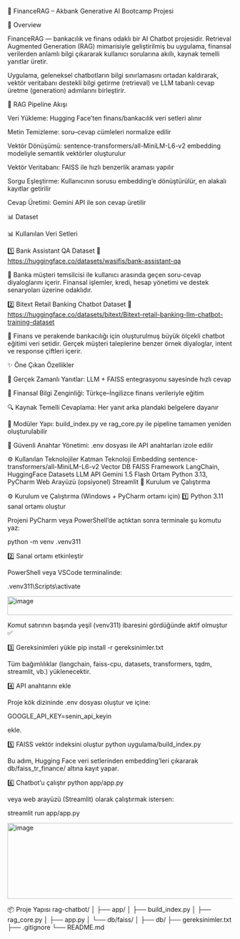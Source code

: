💬 FinanceRAG – Akbank Generative AI Bootcamp Projesi

🎯 Overview

FinanceRAG — bankacılık ve finans odaklı bir AI Chatbot projesidir.
Retrieval Augmented Generation (RAG) mimarisiyle geliştirilmiş bu uygulama, finansal verilerden anlamlı bilgi çıkararak kullanıcı sorularına akıllı, kaynak temelli yanıtlar üretir.

Uygulama, geleneksel chatbotların bilgi sınırlamasını ortadan kaldırarak, vektör veritabanı destekli bilgi getirme (retrieval) ve LLM tabanlı cevap üretme (generation) adımlarını birleştirir.

🧩 RAG Pipeline Akışı

Veri Yükleme: Hugging Face’ten finans/bankacılık veri setleri alınır

Metin Temizleme: soru–cevap cümleleri normalize edilir

Vektör Dönüşümü: sentence-transformers/all-MiniLM-L6-v2 embedding modeliyle semantik vektörler oluşturulur

Vektör Veritabanı: FAISS ile hızlı benzerlik araması yapılır

Sorgu Eşleştirme: Kullanıcının sorusu embedding’e dönüştürülür, en alakalı kayıtlar getirilir

Cevap Üretimi: Gemini API ile son cevap üretilir

📊 Dataset

📊 Kullanılan Veri Setleri

1️⃣ Bank Assistant QA Dataset
🔗 https://huggingface.co/datasets/wasifis/bank-assistant-qa

📝 Banka müşteri temsilcisi ile kullanıcı arasında geçen soru-cevap diyaloglarını içerir.
Finansal işlemler, kredi, hesap yönetimi ve destek senaryoları üzerine odaklıdır.

2️⃣ Bitext Retail Banking Chatbot Dataset
🔗 https://huggingface.co/datasets/bitext/Bitext-retail-banking-llm-chatbot-training-dataset

📝 Finans ve perakende bankacılığı için oluşturulmuş büyük ölçekli chatbot eğitimi veri setidir.
Gerçek müşteri taleplerine benzer örnek diyaloglar, intent ve response çiftleri içerir.

✨ Öne Çıkan Özellikler

💬 Gerçek Zamanlı Yanıtlar: LLM + FAISS entegrasyonu sayesinde hızlı cevap

🧠 Finansal Bilgi Zenginliği: Türkçe–İngilizce finans verileriyle eğitim

🔍 Kaynak Temelli Cevaplama: Her yanıt arka plandaki belgelere dayanır

🧰 Modüler Yapı: build_index.py ve rag_core.py ile pipeline tamamen yeniden oluşturulabilir

🔐 Güvenli Anahtar Yönetimi: .env dosyası ile API anahtarları izole edilir

⚙️ Kullanılan Teknolojiler
Katman	Teknoloji
Embedding	sentence-transformers/all-MiniLM-L6-v2
Vector DB	FAISS
Framework	LangChain, HuggingFace Datasets
LLM API	Gemini 1.5 Flash
Ortam	Python 3.13, PyCharm
Web Arayüzü (opsiyonel)	Streamlit
🧠 Kurulum ve Çalıştırma

⚙️ Kurulum ve Çalıştırma (Windows + PyCharm ortamı için)
1️⃣ Python 3.11 sanal ortamı oluştur

Projeni PyCharm veya PowerShell’de açtıktan sonra terminale şu komutu yaz:

python -m venv .venv311

2️⃣ Sanal ortamı etkinleştir

PowerShell veya VSCode terminalinde:

.venv311\Scripts\activate


<img width="612" height="42" alt="image" src="https://github.com/user-attachments/assets/8b52d3e6-10cb-4762-a0b2-a93fc84fbc40" />


Komut satırının başında yeşil (venv311) ibaresini gördüğünde aktif olmuştur ✅

3️⃣ Gereksinimleri yükle
pip install -r gereksinimler.txt


Tüm bağımlılıklar (langchain, faiss-cpu, datasets, transformers, tqdm, streamlit, vb.) yüklenecektir.

4️⃣ API anahtarını ekle

Proje kök dizininde .env dosyası oluştur ve içine:

GOOGLE_API_KEY=senin_api_keyin


ekle.

5️⃣ FAISS vektör indeksini oluştur
python uygulama/build_index.py


Bu adım, Hugging Face veri setlerinden embedding’leri çıkararak db/faiss_tr_finance/ altına kayıt yapar.

6️⃣ Chatbot’u çalıştır
python app/app.py


veya web arayüzü (Streamlit) olarak çalıştırmak istersen:

streamlit run app/app.py

<img width="867" height="170" alt="image" src="https://github.com/user-attachments/assets/794b25ab-49c3-4d29-aa5a-1880af65454f" />


📦 Proje Yapısı
rag-chatbot/
│
├── app/
│   ├── build_index.py
│   ├── rag_core.py
│   ├── app.py
│   └── db/faiss/
│
├── db/
├── gereksinimler.txt
├── .gitignore
└── README.md


